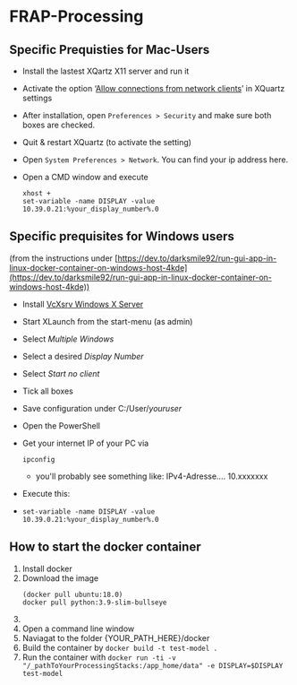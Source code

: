 # FRAP-Processing

## Specific Prequisties for Mac-Users

- Install the lastest XQartz X11 server and run it

* Activate the option ‘[Allow connections from network clients](https://blogs.oracle.com/oraclewebcentersuite/running-gui-applications-on-native-docker-containers-for-mac)’ in XQuartz settings
* After installation, open `Preferences > Security` and make sure both boxes are checked.
* Quit & restart XQuartz (to activate the setting)
* Open `System Preferences > Network`. You can find your ip address here.
* Open a CMD window and execute

  ```shell
  xhost +
  set-variable -name DISPLAY -value 10.39.0.21:%your_display_number%.0

  ```

## Specific prequisites for Windows users

(from the instructions under [https://dev.to/darksmile92/run-gui-app-in-linux-docker-container-on-windows-host-4kde](https://dev.to/darksmile92/run-gui-app-in-linux-docker-container-on-windows-host-4kde))

* Install [VcXsrv Windows X Server](https://sourceforge.net/projects/vcxsrv/)
* Start XLaunch from the start-menu (as admin)
* Select _Multiple Windows_
* Select a desired _Display Number_
* Select _Start no client_
* Tick all boxes
* Save configuration under C:/User/_youruser_
* Open the PowerShell
* Get your internet IP of your PC via

  ```
  ipconfig
  ```

  * you'll probably see something like: IPv4-Adresse.... 10.xxxxxxx
* Execute this:
* ```
  set-variable -name DISPLAY -value 10.39.0.21:%your_display_number%.0
  ```

## How to start the docker container

1. Install docker
2. Download the image
   ```
   (docker pull ubuntu:18.0)
   docker pull python:3.9-slim-bullseye   
   ```
3. 
4. Open a command line window
5. Naviagat to the folder {YOUR_PATH_HERE}/docker
6. Build the container by
   ``docker build -t test-model . ``
7. Run the container with
   ``docker run -ti -v "/_pathToYourProcessingStacks:/app_home/data" -e DISPLAY=$DISPLAY test-model``
